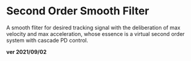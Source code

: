 # Second Order Smooth Filter

A smooth fliter for desired tracking signal with the deliberation of max velocity and max acceleration, whose essence is a virtual second order system with cascade PD control. 

**ver 2021/09/02**
